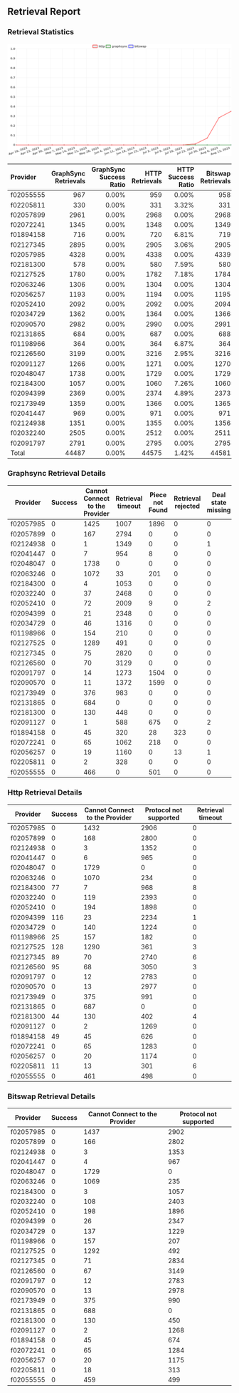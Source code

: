 ## Retrieval Report
### Retrieval Statistics
<img src="https://raw.githubusercontent.com/data-preservation-programs/filplus-checker-assets/main/filecoin-project/filecoin-plus-large-datasets/issues/1587/1692281963855.png"/>

| Provider  | GraphSync Retrievals | GraphSync Success Ratio | HTTP Retrievals | HTTP Success Ratio | Bitswap Retrievals | Bitswap Success Ratio |
| :-------- | -------------------: | ----------------------: | --------------: | -----------------: | -----------------: | --------------------: |
| f02055555 |                  967 |                   0.00% |             959 |              0.00% |                958 |                 0.00% |
| f02205811 |                  330 |                   0.00% |             331 |              3.32% |                331 |                 0.00% |
| f02057899 |                 2961 |                   0.00% |            2968 |              0.00% |               2968 |                 0.00% |
| f02072241 |                 1345 |                   0.00% |            1348 |              0.00% |               1349 |                 0.00% |
| f01894158 |                  716 |                   0.00% |             720 |              6.81% |                719 |                 0.00% |
| f02127345 |                 2895 |                   0.00% |            2905 |              3.06% |               2905 |                 0.00% |
| f02057985 |                 4328 |                   0.00% |            4338 |              0.00% |               4339 |                 0.00% |
| f02181300 |                  578 |                   0.00% |             580 |              7.59% |                580 |                 0.00% |
| f02127525 |                 1780 |                   0.00% |            1782 |              7.18% |               1784 |                 0.00% |
| f02063246 |                 1306 |                   0.00% |            1304 |              0.00% |               1304 |                 0.00% |
| f02056257 |                 1193 |                   0.00% |            1194 |              0.00% |               1195 |                 0.00% |
| f02052410 |                 2092 |                   0.00% |            2092 |              0.00% |               2094 |                 0.00% |
| f02034729 |                 1362 |                   0.00% |            1364 |              0.00% |               1366 |                 0.00% |
| f02090570 |                 2982 |                   0.00% |            2990 |              0.00% |               2991 |                 0.00% |
| f02131865 |                  684 |                   0.00% |             687 |              0.00% |                688 |                 0.00% |
| f01198966 |                  364 |                   0.00% |             364 |              6.87% |                364 |                 0.00% |
| f02126560 |                 3199 |                   0.00% |            3216 |              2.95% |               3216 |                 0.00% |
| f02091127 |                 1266 |                   0.00% |            1271 |              0.00% |               1270 |                 0.00% |
| f02048047 |                 1738 |                   0.00% |            1729 |              0.00% |               1729 |                 0.00% |
| f02184300 |                 1057 |                   0.00% |            1060 |              7.26% |               1060 |                 0.00% |
| f02094399 |                 2369 |                   0.00% |            2374 |              4.89% |               2373 |                 0.00% |
| f02173949 |                 1359 |                   0.00% |            1366 |              0.00% |               1365 |                 0.00% |
| f02041447 |                  969 |                   0.00% |             971 |              0.00% |                971 |                 0.00% |
| f02124938 |                 1351 |                   0.00% |            1355 |              0.00% |               1356 |                 0.00% |
| f02032240 |                 2505 |                   0.00% |            2512 |              0.00% |               2511 |                 0.00% |
| f02091797 |                 2791 |                   0.00% |            2795 |              0.00% |               2795 |                 0.00% |
| Total     |                44487 |                   0.00% |           44575 |              1.42% |              44581 |                 0.00% |

### Graphsync Retrieval Details
| Provider  | Success | Cannot Connect to the Provider | Retrieval timeout | Piece not Found | Retrieval rejected | Deal state missing |
| --------- | ------- | ------------------------------ | ----------------- | --------------- | ------------------ | ------------------ |
| f02057985 | 0       | 1425                           | 1007              | 1896            | 0                  | 0                  |
| f02057899 | 0       | 167                            | 2794              | 0               | 0                  | 0                  |
| f02124938 | 0       | 1                              | 1349              | 0               | 0                  | 1                  |
| f02041447 | 0       | 7                              | 954               | 8               | 0                  | 0                  |
| f02048047 | 0       | 1738                           | 0                 | 0               | 0                  | 0                  |
| f02063246 | 0       | 1072                           | 33                | 201             | 0                  | 0                  |
| f02184300 | 0       | 4                              | 1053              | 0               | 0                  | 0                  |
| f02032240 | 0       | 37                             | 2468              | 0               | 0                  | 0                  |
| f02052410 | 0       | 72                             | 2009              | 9               | 0                  | 2                  |
| f02094399 | 0       | 21                             | 2348              | 0               | 0                  | 0                  |
| f02034729 | 0       | 46                             | 1316              | 0               | 0                  | 0                  |
| f01198966 | 0       | 154                            | 210               | 0               | 0                  | 0                  |
| f02127525 | 0       | 1289                           | 491               | 0               | 0                  | 0                  |
| f02127345 | 0       | 75                             | 2820              | 0               | 0                  | 0                  |
| f02126560 | 0       | 70                             | 3129              | 0               | 0                  | 0                  |
| f02091797 | 0       | 14                             | 1273              | 1504            | 0                  | 0                  |
| f02090570 | 0       | 11                             | 1372              | 1599            | 0                  | 0                  |
| f02173949 | 0       | 376                            | 983               | 0               | 0                  | 0                  |
| f02131865 | 0       | 684                            | 0                 | 0               | 0                  | 0                  |
| f02181300 | 0       | 130                            | 448               | 0               | 0                  | 0                  |
| f02091127 | 0       | 1                              | 588               | 675             | 0                  | 2                  |
| f01894158 | 0       | 45                             | 320               | 28              | 323                | 0                  |
| f02072241 | 0       | 65                             | 1062              | 218             | 0                  | 0                  |
| f02056257 | 0       | 19                             | 1160              | 0               | 13                 | 1                  |
| f02205811 | 0       | 2                              | 328               | 0               | 0                  | 0                  |
| f02055555 | 0       | 466                            | 0                 | 501             | 0                  | 0                  |

### Http Retrieval Details
| Provider  | Success | Cannot Connect to the Provider | Protocol not supported | Retrieval timeout |
| --------- | ------- | ------------------------------ | ---------------------- | ----------------- |
| f02057985 | 0       | 1432                           | 2906                   | 0                 |
| f02057899 | 0       | 168                            | 2800                   | 0                 |
| f02124938 | 0       | 3                              | 1352                   | 0                 |
| f02041447 | 0       | 6                              | 965                    | 0                 |
| f02048047 | 0       | 1729                           | 0                      | 0                 |
| f02063246 | 0       | 1070                           | 234                    | 0                 |
| f02184300 | 77      | 7                              | 968                    | 8                 |
| f02032240 | 0       | 119                            | 2393                   | 0                 |
| f02052410 | 0       | 194                            | 1898                   | 0                 |
| f02094399 | 116     | 23                             | 2234                   | 1                 |
| f02034729 | 0       | 140                            | 1224                   | 0                 |
| f01198966 | 25      | 157                            | 182                    | 0                 |
| f02127525 | 128     | 1290                           | 361                    | 3                 |
| f02127345 | 89      | 70                             | 2740                   | 6                 |
| f02126560 | 95      | 68                             | 3050                   | 3                 |
| f02091797 | 0       | 12                             | 2783                   | 0                 |
| f02090570 | 0       | 13                             | 2977                   | 0                 |
| f02173949 | 0       | 375                            | 991                    | 0                 |
| f02131865 | 0       | 687                            | 0                      | 0                 |
| f02181300 | 44      | 130                            | 402                    | 4                 |
| f02091127 | 0       | 2                              | 1269                   | 0                 |
| f01894158 | 49      | 45                             | 626                    | 0                 |
| f02072241 | 0       | 65                             | 1283                   | 0                 |
| f02056257 | 0       | 20                             | 1174                   | 0                 |
| f02205811 | 11      | 13                             | 301                    | 6                 |
| f02055555 | 0       | 461                            | 498                    | 0                 |

### Bitswap Retrieval Details
| Provider  | Success | Cannot Connect to the Provider | Protocol not supported |
| --------- | ------- | ------------------------------ | ---------------------- |
| f02057985 | 0       | 1437                           | 2902                   |
| f02057899 | 0       | 166                            | 2802                   |
| f02124938 | 0       | 3                              | 1353                   |
| f02041447 | 0       | 4                              | 967                    |
| f02048047 | 0       | 1729                           | 0                      |
| f02063246 | 0       | 1069                           | 235                    |
| f02184300 | 0       | 3                              | 1057                   |
| f02032240 | 0       | 108                            | 2403                   |
| f02052410 | 0       | 198                            | 1896                   |
| f02094399 | 0       | 26                             | 2347                   |
| f02034729 | 0       | 137                            | 1229                   |
| f01198966 | 0       | 157                            | 207                    |
| f02127525 | 0       | 1292                           | 492                    |
| f02127345 | 0       | 71                             | 2834                   |
| f02126560 | 0       | 67                             | 3149                   |
| f02091797 | 0       | 12                             | 2783                   |
| f02090570 | 0       | 13                             | 2978                   |
| f02173949 | 0       | 375                            | 990                    |
| f02131865 | 0       | 688                            | 0                      |
| f02181300 | 0       | 130                            | 450                    |
| f02091127 | 0       | 2                              | 1268                   |
| f01894158 | 0       | 45                             | 674                    |
| f02072241 | 0       | 65                             | 1284                   |
| f02056257 | 0       | 20                             | 1175                   |
| f02205811 | 0       | 18                             | 313                    |
| f02055555 | 0       | 459                            | 499                    |

